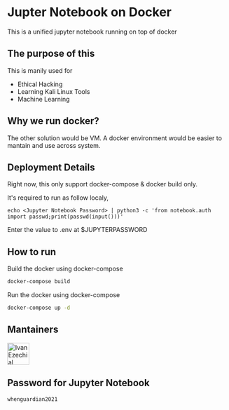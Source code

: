 # Jupter Notebook on Docker
This is a unified jupyter notebook running on top of docker

## The purpose of this
This is manily used for 

- Ethical Hacking
- Learning Kali Linux Tools
- Machine Learning

## Why we run docker?
The other solution would be VM.
A docker environment would be easier to mantain and use across system.

## Deployment Details
Right now, this only support docker-compose & docker build only.

It's required to run as follow localy,
```
echo <Jupyter Notebook Password> | python3 -c 'from notebook.auth import passwd;print(passwd(input()))'
```
Enter the value to .env at $JUPYTERPASSWORD

## How to run
Build the docker using docker-compose
```sh
docker-compose build
```

Run the docker using docker-compose
```sh
docker-compose up -d
```

## Mantainers
<p>
  <a href="https://github.com/ezeutno">
    <img width="50" src="https://avatars0.githubusercontent.com/u/32078894?s=460&v=4" alt="Ivan Ezechial Suratno">
  </a>
</p>

## Password for Jupyter Notebook
`whenguardian2021`